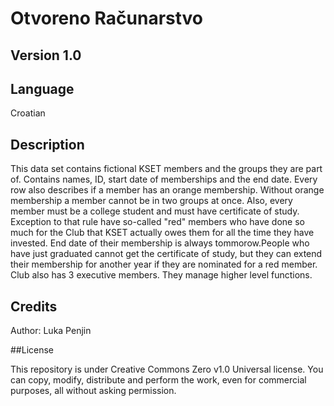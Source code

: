 # Otvoreno Računarstvo

## Version 1.0

## Language

Croatian

## Description

This data set contains fictional KSET members and the groups they are part of. Contains names, ID, start date of memberships and the end date. 
Every row also describes if a member has an orange membership. Without orange membership a member cannot be in two groups at once. Also, every member must be a college student and must have certificate of study. Exception to that rule have so-called "red" members who have done so much for the Club that KSET actually owes them for all the time they have invested. End date of their membership is always tommorow.People who have just graduated cannot get the certificate of study, but they can extend their membership for another year if they are nominated for a red member. 
Club also has 3 executive members. They manage higher level functions. 

## Credits

Author: Luka Penjin

##License

This repository is under Creative Commons Zero v1.0 Universal license. You can copy, modify, distribute and perform the work, even for commercial purposes, all without asking permission. 
